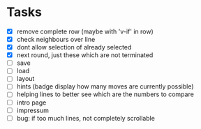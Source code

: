 # Tasks

- [x] remove complete row (maybe with 'v-if' in row)
- [x] check neighbours over line
- [x] dont allow selection of already selected
- [x] next round, just these which are not terminated
- [ ] save
- [ ] load
- [ ] layout
- [ ] hints (badge display how many moves are currently possible)
- [ ] helping lines to better see which are the numbers to compare
- [ ] intro page
- [ ] impressum
- [ ] bug: if too much lines, not completely scrollable